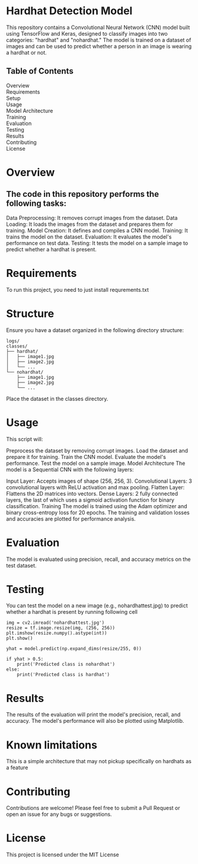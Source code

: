 # Hardhat Detection Model
This repository contains a Convolutional Neural Network (CNN) model built using TensorFlow and Keras, designed to classify images into two categories: "hardhat" and "nohardhat." The model is trained on a dataset of images and can be used to predict whether a person in an image is wearing a hardhat or not.

## Table of Contents
Overview  
Requirements  
Setup  
Usage  
Model Architecture  
Training  
Evaluation  
Testing  
Results  
Contributing  
License  
# Overview
## The code in this repository performs the following tasks:

Data Preprocessing: It removes corrupt images from the dataset.
Data Loading: It loads the images from the dataset and prepares them for training.
Model Creation: It defines and compiles a CNN model.
Training: It trains the model on the dataset.
Evaluation: It evaluates the model's performance on test data.
Testing: It tests the model on a sample image to predict whether a hardhat is present.
# Requirements
To run this project, you need to just install requrements.txt

# Structure 
Ensure you have a dataset organized in the following directory structure:
```
logs/  
classes/  
├── hardhat/  
│   ├── image1.jpg  
│   ├── image2.jpg  
│   └── ...  
└── nohardhat/  
    ├── image1.jpg  
    ├── image2.jpg  
    └── ...
```
Place the dataset in the classes directory.

# Usage
This script will:

Preprocess the dataset by removing corrupt images.
Load the dataset and prepare it for training.
Train the CNN model.
Evaluate the model's performance.
Test the model on a sample image.
Model Architecture
The model is a Sequential CNN with the following layers:

Input Layer: Accepts images of shape (256, 256, 3).
Convolutional Layers: 3 convolutional layers with ReLU activation and max pooling.
Flatten Layer: Flattens the 2D matrices into vectors.
Dense Layers: 2 fully connected layers, the last of which uses a sigmoid activation function for binary classification.
Training
The model is trained using the Adam optimizer and binary cross-entropy loss for 20 epochs. The training and validation losses and accuracies are plotted for performance analysis.

# Evaluation
The model is evaluated using precision, recall, and accuracy metrics on the test dataset.

# Testing
You can test the model on a new image (e.g., nohardhattest.jpg) to predict whether a hardhat is present  by running following cell

```
img = cv2.imread('nohardhattest.jpg')
resize = tf.image.resize(img, (256, 256))
plt.imshow(resize.numpy().astype(int))
plt.show()

yhat = model.predict(np.expand_dims(resize/255, 0))

if yhat > 0.5:
    print('Predicted class is nohardhat')
else:
    print('Predicted class is hardhat')
```

# Results
The results of the evaluation will print the model's precision, recall, and accuracy. The model's performance will also be plotted using Matplotlib.

# Known limitations
This is a simple architecture that may not pickup specifically on hardhats as a feature

# Contributing
Contributions are welcome! Please feel free to submit a Pull Request or open an issue for any bugs or suggestions.

# License
This project is licensed under the MIT License
